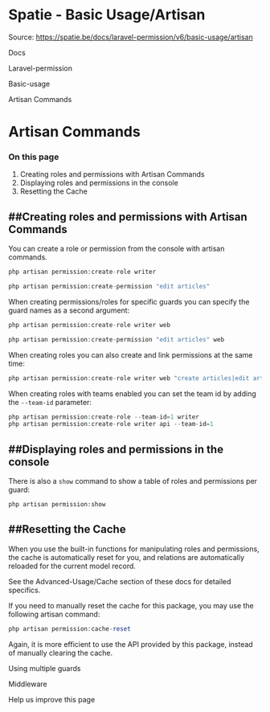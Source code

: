 # Spatie - Basic Usage/Artisan

Source: https://spatie.be/docs/laravel-permission/v6/basic-usage/artisan

Docs

Laravel-permission

Basic-usage

Artisan Commands

Artisan Commands
================

### On this page

1. Creating roles and permissions with Artisan Commands
2. Displaying roles and permissions in the console
3. Resetting the Cache

##Creating roles and permissions with Artisan Commands
------------------------------------------------------

You can create a role or permission from the console with artisan commands.

```php
php artisan permission:create-role writer
```
```php
php artisan permission:create-permission "edit articles"
```
When creating permissions/roles for specific guards you can specify the guard names as a second argument:

```php
php artisan permission:create-role writer web
```
```php
php artisan permission:create-permission "edit articles" web
```
When creating roles you can also create and link permissions at the same time:

```php
php artisan permission:create-role writer web "create articles|edit articles"
```
When creating roles with teams enabled you can set the team id by adding the `--team-id` parameter:

```php
php artisan permission:create-role --team-id=1 writer
php artisan permission:create-role writer api --team-id=1
```
##Displaying roles and permissions in the console
-------------------------------------------------

There is also a `show` command to show a table of roles and permissions per guard:

```php
php artisan permission:show
```
##Resetting the Cache
---------------------

When you use the built-in functions for manipulating roles and permissions, the cache is automatically reset for you, and relations are automatically reloaded for the current model record.

See the Advanced-Usage/Cache section of these docs for detailed specifics.

If you need to manually reset the cache for this package, you may use the following artisan command:

```php
php artisan permission:cache-reset
```
Again, it is more efficient to use the API provided by this package, instead of manually clearing the cache.

Using multiple guards

Middleware

Help us improve this page